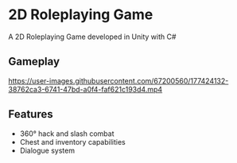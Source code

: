 
# 2D Roleplaying Game

A 2D Roleplaying Game developed in Unity with C#

## Gameplay
https://user-images.githubusercontent.com/67200560/177424132-38762ca3-6741-47bd-a0f4-faf621c193d4.mp4



## Features
- 360° hack and slash combat
- Chest and inventory capabilities
- Dialogue system
